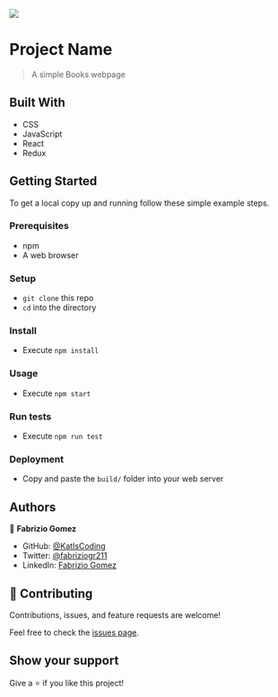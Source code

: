 ![](https://img.shields.io/badge/Microverse-blueviolet)

# Project Name

> A simple Books webpage

## Built With

- CSS
- JavaScript
- React
- Redux

## Getting Started

To get a local copy up and running follow these simple example steps.

### Prerequisites
- npm
- A web browser

### Setup

- `git clone` this repo
- `cd` into the directory

### Install

- Execute `npm install`

### Usage

- Execute `npm start`

### Run tests

- Execute `npm run test`

### Deployment

- Copy and paste the `build/` folder into your web server



## Authors

👤 **Fabrizio Gomez**

- GitHub: [@KatIsCoding](https://github.com/KatIsCoding)
- Twitter: [@fabriziogr211](https://twitter.com/fabriziogr211)
- LinkedIn: [Fabrizio Gomez](https://www.linkedin.com/in/fabrizio-gomez-6a00801a3/)


## 🤝 Contributing

Contributions, issues, and feature requests are welcome!

Feel free to check the [issues page](../../issues/).

## Show your support

Give a ⭐️ if you like this project!
